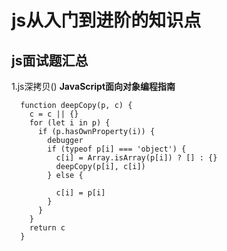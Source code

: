 # js从入门到进阶的知识点
## js面试题汇总
1.js深拷贝()
**JavaScript面向对象编程指南**
  ```
    function deepCopy(p, c) {
      c = c || {}
      for (let i in p) {
        if (p.hasOwnProperty(i)) {
          debugger
          if (typeof p[i] === 'object') {
            c[i] = Array.isArray(p[i]) ? [] : {}
            deepCopy(p[i], c[i])
          } else {
            
            c[i] = p[i]
          }
        }
      }
      return c
    }
  ```
